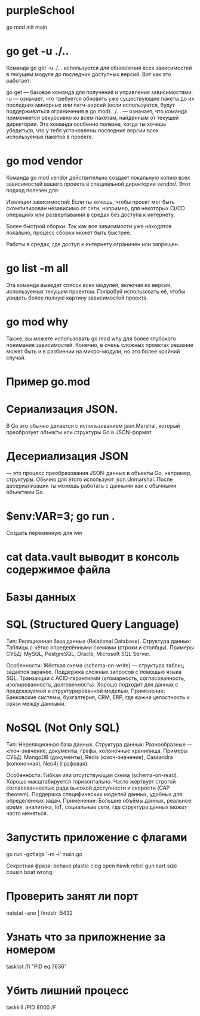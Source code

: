 # purpleSchool

go mod init main

# go get -u ./..  
Команда go get -u ./... используется для обновления всех зависимостей в текущем модуле до последних доступных версий. Вот как это работает:

go get — базовая команда для получения и управления зависимостями.
-u — означает, что требуется обновить уже существующие пакеты до их последних минорных или патч-версий (если используется, будут поддерживаться ограничения в go.mod).
./... — означает, что команда применяется рекурсивно ко всем пакетам, найденным от текущей директории.
Эта команда особенно полезна, когда ты хочешь убедиться, что у тебя установлены последние версии всех используемых пакетов в проекте.

# go mod vendor
Команда go mod vendor действительно создает локальную копию всех зависимостей вашего проекта в специальной директории vendor/. Этот подход полезен для:

Изоляции зависимостей: Если ты хочешь, чтобы проект мог быть скомпилирован независимо от сети, например, для некоторых CI/CD операциях или развертываний в средах без доступа к интернету.

Более быстрой сборки: Так как все зависимости уже находятся локально, процесс сборки может быть быстрее.

Работы в средах, где доступ к интернету ограничен или запрещен.

# go list -m all
Эта команда выведет список всех модулей, включая их версии, используемых текущим проектом. Попробуй использовать её, чтобы увидеть более полную картину зависимостей проекта.
# go mod why
Также, вы можете использовать go mod why для более глубокого понимания зависимостей. Конечно, в очень сложных проектах решение может быть и в разбиении на микро-модули, но это более крайний случай.

# Пример go.mod
<!-- module example.com/mymodule

С помощью require можно явно указать минимальную версию зависимости, которая необходима проекту. Например, если вам нужна определенная версия библиотеки:
require ( 
    github.com/pkg/errors v0.9.1
    github.com/some/dependency v1.3.4
)

Директива exclude позволяет исключать несовместимые версии зависимостей:
exclude github.com/some/dependency v1.1.0

Если необходимо использовать альтернативный путь или версию для зависимости, можно применить
replace github.com/pkg/errors v0.8.0 => github.com/pkg/errors v0.9.1 -->

# Сериализация JSON.
В Go это обычно делается с использованием json.Marshal, который преобразует объекты или структуры Go в JSON-формат.

# Десериализация JSON
 — это процесс преобразования JSON-данных в объекты Go, например, структуры. Обычно для этого используют json.Unmarshal. После десериализации ты можешь работать с данными как с обычными объектами Go.

 # $env:VAR=3; go run .
 Создать переменную для win

 # cat data.vault выводит в консоль содержимое файла


# Базы данных

# SQL (Structured Query Language)
Тип: Реляционная база данных (Relational Database).
Структура данных: Таблицы с чётко определёнными схемами (строки и столбцы).
Примеры СУБД: MySQL, PostgreSQL, Oracle, Microsoft SQL Server.

Особенности:
Жёсткая схема (schema-on-write) — структура таблиц задаётся заранее.
Поддержка сложных запросов с помощью языка SQL.
Транзакции с ACID-гарантиями (атомарность, согласованность, изолированность, долговечность).
Хорошо подходит для данных с предсказуемой и структурированной моделью.
Применение: Банковские системы, бухгалтерия, CRM, ERP, где важна целостность и связи между данными.

# NoSQL (Not Only SQL)
Тип: Нереляционная база данных.
Структура данных: Разнообразные — ключ-значение, документы, графы, колоночные хранилища.
Примеры СУБД: MongoDB (документы), Redis (ключ-значение), Cassandra (колоночная), Neo4j (графовая).

Особенности:
Гибкая или отсутствующая схема (schema-on-read).
Хорошо масштабируется горизонтально.
Часто жертвует строгой согласованностью ради высокой доступности и скорости (CAP theorem).
Поддержка специфических моделей данных, удобных для определённых задач.
Применение: Большие объёмы данных, реальное время, аналитика, IoT, социальные сети, где структура данных может часто меняться.
 
 # Запустить приложение с флагами 
 go run -gcflags '-m -l' main.go


Секретная фраза:
behave
plastic
clog
open
hawk
rebel
gun
cart
size
cousin
boat
wrong


# Проверить занят ли порт
netstat -ano | findstr :5432

# Узнать что за приложнение за номером
tasklist /fi "PID eq 7636"

# Убить лишний процесс
taskkill /PID 8000 /F